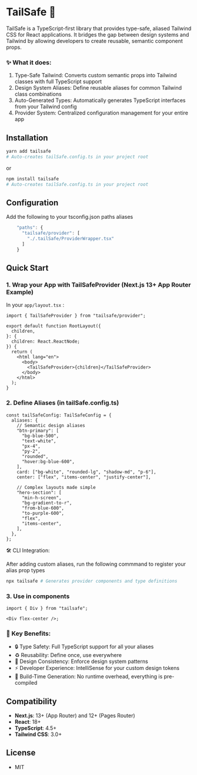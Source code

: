 # TailSafe 🦈

TailSafe is a TypeScript-first library that provides type-safe, aliased Tailwind CSS for React applications. It bridges the gap between design systems and Tailwind by allowing developers to create reusable, semantic component props.

### ✨ What it does:

1. Type-Safe Tailwind: Converts custom semantic props into Tailwind classes with full TypeScript support
2. Design System Aliases: Define reusable aliases for common Tailwind class combinations
3. Auto-Generated Types: Automatically generates TypeScript interfaces from your Tailwind config
4. Provider System: Centralized configuration management for your entire app

## Installation

```bash
yarn add tailsafe
# Auto-creates tailSafe.config.ts in your project root
```

or

```bash
npm install tailsafe
# Auto-creates tailSafe.config.ts in your project root
```

## Configuration

Add the following to your tsconfig.json paths aliases

```ts
    "paths": {
      "tailsafe/provider": [
        "./.tailSafe/ProviderWrapper.tsx"
      ]
    }
```

## Quick Start

### 1. Wrap your App with TailSafeProvider (Next.js 13+ App Router Example)

In your `app/layout.tsx` :

```tsx
import { TailSafeProvider } from "tailsafe/provider";

export default function RootLayout({
  children,
}: {
  children: React.ReactNode;
}) {
  return (
    <html lang="en">
      <body>
        <TailSafeProvider>{children}</TailSafeProvider>
      </body>
    </html>
  );
}
```

### 2. Define Aliases (in tailSafe.config.ts)

```tsx
const tailSafeConfig: TailSafeConfig = {
  aliases: {
    // Semantic design aliases
    "btn-primary": [
      "bg-blue-500",
      "text-white",
      "px-4",
      "py-2",
      "rounded",
      "hover:bg-blue-600",
    ],
    card: ["bg-white", "rounded-lg", "shadow-md", "p-6"],
    center: ["flex", "items-center", "justify-center"],

    // Complex layouts made simple
    "hero-section": [
      "min-h-screen",
      "bg-gradient-to-r",
      "from-blue-600",
      "to-purple-600",
      "flex",
      "items-center",
    ],
  },
};
```

🛠 CLI Integration:

After adding custom aliases, run the following commmand to register your alias prop types

```bash
npx tailsafe # Generates provider components and type definitions
```

### 3. Use in components

```tsx
import { Div } from "tailsafe";

<Div flex-center />;
```

### 🎯 Key Benefits:

- 🔒 Type Safety: Full TypeScript support for all your aliases
- ♻️ Reusability: Define once, use everywhere
- 🎨 Design Consistency: Enforce design system patterns
- ⚡ Developer Experience: IntelliSense for your custom design tokens
- 🔧 Build-Time Generation: No runtime overhead, everything is pre-compiled

## Compatibility

- **Next.js**: 13+ (App Router) and 12+ (Pages Router)
- **React**: 18+
- **TypeScript**: 4.5+
- **Tailwind CSS**: 3.0+

## License

- MIT
